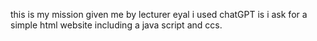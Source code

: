 this is my mission given me by lecturer eyal
i used chatGPT 
is i ask for a simple html website including a java script and ccs. 